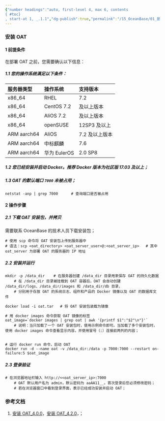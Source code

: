 ```yaml
---
{"number headings":"auto, first-level 4, max 6, contents
{ #toc}
, start-at 1, _.1.1","dg-publish":true,"permalink":"/15_OceanBase/01_部署 OceanBase 数据库/部署，管理 OAT/安装 OAT/","dgPassFrontmatter":true}
---
```



### 安装 OAT
#### 1 前提条件
在部署 OAT 之前，您需要确认以下信息：

##### 1.1 您的操作系统满足以下条件：
| 服务器类型   | 操作系统 |   支持版本 |
| :------------- | :---------- | :------------ |
| x86_64 |   RHEL   | 7.2  |    及以上版本 |
| x86_64  |   	CentOS 	7.2  |    及以上版本  |   
| x86_64  |   	AliOS 	7.2  |    及以上版本  |   
| x86_64  |   	openSUSE   |   	12SP3 及以上 |   
| ARM aarch64  |   	AliOS   |   	7.2 及以上版本 |   
| ARM aarch64  |   	中标麒麟  |   	7.6 |   
| ARM aarch64  |   	华为 EulerOS  |   	2.0 SP8 |   

##### 1.2 您已经安装并启动 Docker。推荐 Docker 版本为社区版 17.03 及以上；

##### 1.3 OAT 的默认端口 `7000` 未被占用；
```shell
netstat -anp | grep 7000      # 查询端口是否被占用
```


#### 2 操作步骤 
##### 2.1 下载 OAT 安装包，并拷贝
需要联系 OceanBase 的技术人员下载安装包；

```shell
# 使用 scp 命令将 OAT 安装包上传到服务器中
# 语法：scp <oat_directory> <oat_server_user>@:<oat_server_ip>   # 其中 oat_server 为部署 OAT 的服务器的 IP 地址

```


##### 2.2 安装并运行

```shell
mkdir -p /data_dir    # 在服务器创建 /data_dir 目录用来保存 OAT 的持久化数据
	# 在 /data_dir 目录被挂载到 OAT 容器后，OAT 会自动创建 /data_dir/logs、/data_dir/images 和 /data_dir/db 目录，
	# 分别用于存放 OAT 的系统日志、组件和产品的 Docker 镜像以及 OAT 的数据库文件

docker load -i oat.tar   # 将 OAT 安装包装载为镜像

# 用 docker images 命令获取 OAT 镜像的标签
oat_image=`docker images | grep oat | awk '{printf $1":"$2"\n"}'`
	# 说明：当只加载了一个 OAT 安装包时，使用示例命令即可。当加载了多个安装包时，使用 docker images 命令查看显示内容，并使用冒号（:）连接前两列的内容；


# 运行 docker run 命令，启动 OAT
docker run -d --name oat -v /data_dir:/data -p 7000:7000 --restart on-failure:5 $oat_image
```

##### 2.3 登录验证

```shell 
# 在浏览器地址栏输入 http://<<oat_server_ip>:7000
	# OAT 默认用户名为 admin，默认密码为 aaAA11__。首次登录后您必须修改密码；
	# 若在浏览器窗口中看到登录界面，表示已经成功安装并启动 OAT；
```



### 参考文档
1. [安装 OAT_4.0.0](https://www.oceanbase.com/docs/enterprise-oat-doc-cn-10000000001092535)，[安装 OAT_4.2.0](https://www.oceanbase.com/docs/enterprise-oceanbase-ocp-cn-1000000000125877)，；



